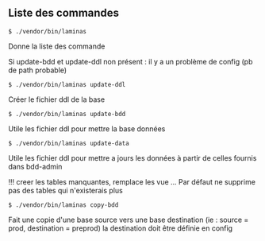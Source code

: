 ## Liste des commandes 

    $ ./vendor/bin/laminas
Donne la liste des commande

Si update-bdd et update-ddl non présent : il y a un problème de config (pb de path probable)

    $ ./vendor/bin/laminas update-ddl
Créer le fichier ddl de la base 

    $ ./vendor/bin/laminas update-bdd
Utile les fichier ddl pour mettre la base données

    $ ./vendor/bin/laminas update-data
Utile les fichier ddl pour mettre a jours les données à partir de celles fournis dans bdd-admin

!!! creer les tables manquantes, remplace les vue ...
Par défaut ne supprime pas des tables qui n'existerais plus


    $ ./vendor/bin/laminas copy-bdd
Fait une copie d'une base source vers une base destination
(ie : source = prod, destination = preprod)
la destination doit être définie en config




